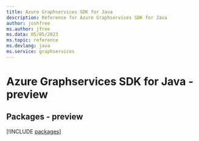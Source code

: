 ```yaml
---
title: Azure Graphservices SDK for Java
description: Reference for Azure Graphservices SDK for Java
author: joshfree
ms.author: jfree
ms.data: 05/05/2023
ms.topic: reference
ms.devlang: java
ms.service: graphservices
---
```

# Azure Graphservices SDK for Java - preview
## Packages - preview
[!INCLUDE [packages](graphservices-index.md)]